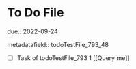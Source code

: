 # To Do File

due:: 2022-09-24

metadatafield:: todoTestFile_793_48

- [ ] Task of todoTestFile_793 1 [[Query me]]
